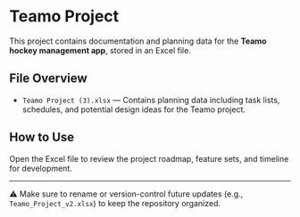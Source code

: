 # Teamo Project

This project contains documentation and planning data for the **Teamo hockey management app**, stored in an Excel file.

## File Overview

- `Teamo Project (3).xlsx` — Contains planning data including task lists, schedules, and potential design ideas for the Teamo project.

## How to Use

Open the Excel file to review the project roadmap, feature sets, and timeline for development.

---

⚠️ Make sure to rename or version-control future updates (e.g., `Teamo_Project_v2.xlsx`) to keep the repository organized.
